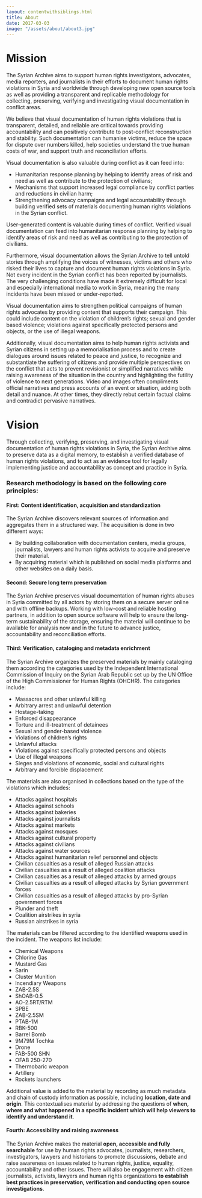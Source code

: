 ```yaml
---
layout: contentwithsiblings.html
title: About
date: 2017-03-03
image: "/assets/about/about3.jpg"
---
```

# Mission

The Syrian Archive aims to support human rights investigators, advocates, media reporters, and journalists in their efforts to document human rights violations in Syria and worldwide through developing new open source tools as well as providing a transparent and replicable methodology for collecting, preserving, verifying and investigating visual documentation in conflict areas.

We believe that visual documentation of human rights violations that is transparent, detailed, and reliable are critical towards providing accountability and can positively contribute to post-conflict reconstruction and stability. Such documentation can humanise victims, reduce the space for dispute over numbers killed, help societies understand the true human costs of war, and support truth and reconciliation efforts.

Visual documentation is also valuable during conflict as it can feed into:

- Humanitarian response planning by helping to identify areas of risk and need as well as contribute to the protection of civilians;
- Mechanisms that support increased legal compliance by conflict parties and reductions in civilian harm;
- Strengthening advocacy campaigns and legal accountability through building verified sets of materials documenting human rights violations in the Syrian conflict.

User-generated content is valuable during times of conflict. Verified visual documentation can feed into humanitarian response planning by helping to identify areas of risk and need as well as contributing to the protection of civilians.

Furthermore, visual documentation allows the Syrian Archive to tell untold stories through amplifying the voices of witnesses, victims and others who risked their lives to capture and document human rights violations in Syria. Not every incident in the Syrian conflict has been reported by journalists. The very challenging conditions have made it extremely difficult for local and especially international media to work in Syria, meaning the many incidents have been missed or under-reported.

Visual documentation aims to strengthen political campaigns of human rights advocates by providing content that supports their campaign. This could include content on the violation of children’s rights; sexual and gender based violence; violations against specifically protected persons and objects, or the use of illegal weapons.

Additionally, visual documentation aims to help human rights activists and Syrian citizens in setting up a memorialisation process and to create dialogues around issues related to peace and justice, to recognize and substantiate the suffering of citizens and provide multiple perspectives on the conflict that acts to prevent revisionist or simplified narratives while raising awareness of the situation in the country and highlighting the futility of violence to next generations. Video and images often compliments official narratives and press accounts of an event or situation, adding both detail and nuance. At other times, they directly rebut certain factual claims and contradict pervasive narratives.

# Vision

Through collecting, verifying, preserving, and investigating visual documentation of human rights violations in Syria, the Syrian Archive aims to preserve data as a digital memory, to establish a verified database of human rights violations, and to act as an evidence tool for legally implementing justice and accountability as concept and practice in Syria.

### Research methodology is based on the following core principles:

#### First: Content identification, acquisition and standardization

The Syrian Archive discovers relevant sources of information and aggregates them in a structured way. The acquisition is done in two different ways:

- By building collaboration with documentation centers, media groups, journalists, lawyers and human rights activists to acquire and preserve their material.
- By acquiring material which is published on social media platforms and other websites on a daily basis.

#### Second: Secure long term preservation

The Syrian Archive preserves visual documentation of human rights abuses in Syria committed by all actors by storing them on a secure server online and with offline backups. Working with low-cost and reliable hosting partners, in addition to open source software will help to ensure the long-term sustainability of the storage, ensuring the material will continue to be available for analysis now and in the future to advance justice, accountability and reconciliation efforts.

#### Third: Verification, cataloging and metadata enrichment

The Syrian Archive organizes the preserved materials by mainly cataloging them according the categories used by the Independent International Commission of Inquiry on the Syrian Arab Republic set up by the UN Office of the High Commissioner for Human Rights (OHCHR). The categories include:

- Massacres and other unlawful killing
- Arbitrary arrest and unlawful detention
- Hostage-taking
- Enforced disappearance
- Torture and ill-treatment of detainees
- Sexual and gender-based violence
- Violations of children’s rights
- Unlawful attacks
- Violations against specifically protected persons and objects
- Use of illegal weapons
- Sieges and violations of economic, social and cultural rights
- Arbitrary and forcible displacement

The materials are also organised in collections based on the type of the violations which includes:

- Attacks against hospitals
- Attacks against schools
- Attacks against bakeries
- Attacks against journalists
- Attacks against markets
- Attacks against mosques
- Attacks against cultural property
- Attacks against civilians
- Attacks against water sources
- Attacks against humanitarian relief personnel and objects
- Civilian casualties as a result of alleged Russian attacks
- Civilian casualties as a result of alleged coalition attacks
- Civilian casualties as a result of alleged attacks by armed groups
- Civilian casualties as a result of alleged attacks by Syrian government forces
- Civilian casualties as a result of alleged attacks by pro-Syrian government forces
- Plunder and theft
- Coalition airstrikes in syria
- Russian airstrikes in syria

The materials can be filtered according to the identified weapons used in the incident. The weapons list include:

- Chemical Weapons
- Chlorine Gas
- Mustard Gas
- Sarin
- Cluster Munition
- Incendiary Weapons
- ZAB-2.5S
- ShOAB-0.5
- AO-2.5RT/RTM
- SPBE
- ZAB-2.5SM
- PTAB-1M
- RBK-500
- Barrel Bomb
- 9M79M Tochka
- Drone
- FAB-500 SHN
- OFAB 250-270
- Thermobaric weapon
- Artillery
- Rockets launchers

Additional value is added to the material by recording as much metadata and chain of custody information as possible, including **location, date and origin**. This contextualises material by addressing the questions of **when, where and what happened in a specific incident which will help viewers to identify and understand it**.

#### Fourth: Accessibility and raising awareness

The Syrian Archive makes the material **open, accessible and fully searchable** for use by human rights advocates, journalists, researchers, investigators, lawyers and historians to promote discussions, debate and raise awareness on issues related to human rights, justice, equality, accountability and other issues. There will also be engagement with citizen journalists, activists, lawyers and human rights organizations **to establish best practices in preservation, verification and conducting open source investigations**.
